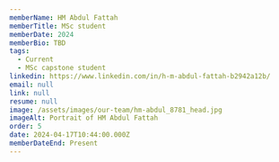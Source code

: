 ```yaml
---
memberName: HM Abdul Fattah
memberTitle: MSc student
memberDate: 2024
memberBio: TBD
tags:
  - Current
  - MSc capstone student
linkedin: https://www.linkedin.com/in/h-m-abdul-fattah-b2942a12b/
email: null
link: null
resume: null
image: /assets/images/our-team/hm-abdul_8781_head.jpg
imageAlt: Portrait of HM Abdul Fattah
order: 5
date: 2024-04-17T10:44:00.000Z
memberDateEnd: Present
---
```

